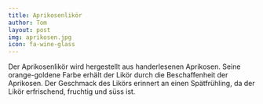 ```yaml
---
title: Aprikosenlikör
author: Tom
layout: post
img: aprikosen.jpg
icon: fa-wine-glass
---
```


Der Aprikosenlikör wird hergestellt aus 
handerlesenen Aprikosen. 
Seine orange-goldene Farbe erhält der Likör
durch die Beschaffenheit der Aprikosen.
Der Geschmack des Likörs erinnert 
an einen Spätfrühling, 
da der Likör erfrischend, fruchtig 
und süss ist.
